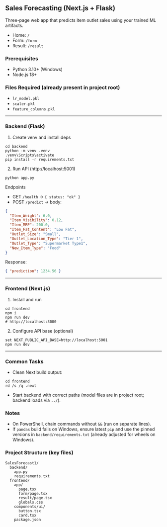 ## Sales Forecasting (Next.js + Flask)

Three-page web app that predicts item outlet sales using your trained ML artifacts.

- Home: `/`
- Form: `/form`
- Result: `/result`

### Prerequisites
- Python 3.10+ (Windows)
- Node.js 18+

### Files Required (already present in project root)
- `lr_model.pkl`
- `scaler.pkl`
- `feature_columns.pkl`

---

### Backend (Flask)
1) Create venv and install deps
```
cd backend
python -m venv .venv
.venv\Scripts\activate
pip install -r requirements.txt
```
2) Run API (http://localhost:5001)
```
python app.py
```

Endpoints
- GET `/health` → `{ status: "ok" }`
- POST `/predict` → body:
```json
{
  "Item_Weight": 6.0,
  "Item_Visibility": 0.12,
  "Item_MRP": 200.0,
  "Item_Fat_Content": "Low Fat",
  "Outlet_Size": "Small",
  "Outlet_Location_Type": "Tier 1",
  "Outlet_Type": "Supermarket Type1",
  "New_Item_Type": "Food"
}
```
Response:
```json
{ "prediction": 1234.56 }
```

---

### Frontend (Next.js)
1) Install and run
```
cd frontend
npm i
npm run dev
# http://localhost:3000
```
2) Configure API base (optional)
```
set NEXT_PUBLIC_API_BASE=http://localhost:5001
npm run dev
```

---

### Common Tasks
- Clean Next build output:
```
cd frontend
rd /s /q .next
```
- Start backend with correct paths (model files are in project root; backend loads via `../`).

### Notes
- On PowerShell, chain commands without `&&` (run on separate lines).
- If `pandas` build fails on Windows, ensure latest `pip` and use the pinned versions in `backend/requirements.txt` (already adjusted for wheels on Windows).

### Project Structure (key files)
```
SalesForecast1/
  backend/
    app.py
    requirements.txt
  frontend/
    app/
      page.tsx
      form/page.tsx
      result/page.tsx
      globals.css
    components/ui/
      button.tsx
      card.tsx
    package.json
```



